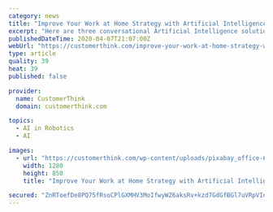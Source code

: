 ```yaml
---
category: news
title: "Improve Your Work at Home Strategy with Artificial Intelligence"
excerpt: "Here are three conversational Artificial Intelligence solutions that can improve the efficiency of your work-at ... But according to Everise’s work at home solutions, a chat-based robot can reduce inbound calls by as much as 70%. This means, companies can save time and money if they run chats to an AI program before transferring to a work ..."
publishedDateTime: 2020-04-07T21:07:00Z
webUrl: "https://customerthink.com/improve-your-work-at-home-strategy-with-artificial-intelligence/"
type: article
quality: 39
heat: 39
published: false

provider:
  name: CustomerThink
  domain: customerthink.com

topics:
  - AI in Robotics
  - AI

images:
  - url: "https://customerthink.com/wp-content/uploads/pixabay_office-620822_1280-technology-1.jpg"
    width: 1280
    height: 850
    title: "Improve Your Work at Home Strategy with Artificial Intelligence"

secured: "ZnRToefDe8PQ75fRsoCPlGXMHV3MoIfwyWZ6aksRv+kzd7GdGfBGl7uVRpVIoxGR1gnb7Wbq3rC4qEOaCz7yh65iPONawcPBHKwXyiU788M/buO+xfmsUs8sAMEWtNp2+7/4YiLAYta9KYl8bJe9FTEBHp1f0ZuEgjQFzb8CTN43EVbgdIf9j88IQ5/MoZCmI2w0BONo+ag/DTSSb5VNcA2xrs7N9VbRwjaFQ6Q3GMtzC3QBmZ3Hdie5FFhTqbE5rd8j1KcD32dEzADfKkK8Z3+HkRlHT0ICwnqY3KzpFW2dE0zpLXD7qoQwPP9TfAn1;y/gHYsPYfOQZxwf9AaeNEQ=="
---
```


